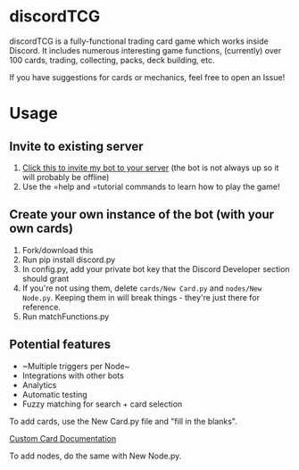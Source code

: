 # discordTCG
discordTCG is a fully-functional trading card game which works inside Discord. It includes numerous interesting game functions, (currently) over 100 cards, trading, collecting, packs, deck building, etc.

If you have suggestions for cards or mechanics, feel free to open an Issue!

# Usage

## Invite to existing server
1. [Click this to invite my bot to your server](https://discordapp.com/api/oauth2/authorize?client_id=545701080047026176&permissions=0&scope=bot)
(the bot is not always up so it will probably be offline)
2. Use the =help and =tutorial commands to learn how to play the game!

## Create your own instance of the bot (with your own cards)
1. Fork/download this
2. Run pip install discord.py
3. In config.py, add your private bot key that the Discord Developer section should grant
4. If you're not using them, delete `cards/New Card.py` and `nodes/New Node.py`. Keeping them in will break things - they're just there for reference.
5. Run matchFunctions.py

## Potential features
- ~Multiple triggers per Node~
- Integrations with other bots
- Analytics
- Automatic testing
- Fuzzy matching for search + card selection

To add cards, use the New Card.py file and "fill in the blanks". 

[Custom Card Documentation](https://github.com/Pazda/discordTCG/wiki)

To add nodes, do the same with New Node.py.
